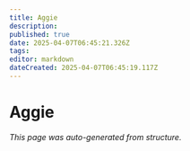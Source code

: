 ```yaml
---
title: Aggie
description: 
published: true
date: 2025-04-07T06:45:21.326Z
tags: 
editor: markdown
dateCreated: 2025-04-07T06:45:19.117Z
---
```


# Aggie

*This page was auto-generated from structure.*